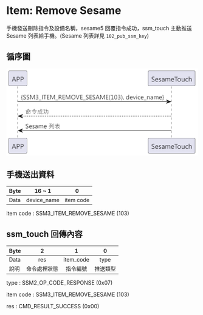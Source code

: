 # Item: Remove Sesame

手機發送刪除指令及設備名稱，sesame5 回覆指令成功，ssm_touch 主動推送 Sesame 列表給手機。(Sesame 列表詳見 `102_pub_ssm_key`)

## 循序圖
<p align="left" >
  <img src="../src/rm_sesame/rm_sesame.png" alt="" title="">
</p>

## 手機送出資料
| Byte |16   ~    1| 0         |
|------|:---------:|:---------:|
| Data |device_name| item code |

item code : SSM3_ITEM_REMOVE_SESAME (103)

## ssm_touch 回傳內容
| Byte  | 2      | 1         | 0    |
|-------|:------:|:---------:|:----:|
| Data  | res    | item_code | type |
| 說明   | 命令處裡狀態 | 指令編號      | 推送類型 |

type : SSM2_OP_CODE_RESPONSE (0x07)

item code : SSM3_ITEM_REMOVE_SESAME (103)

res : CMD_RESULT_SUCCESS (0x00)